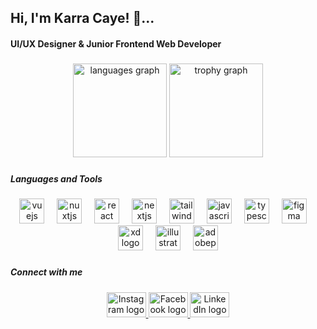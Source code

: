 <h2 align="left">Hi, I'm Karra Caye! 👋... </h2>
<h4 align="left">UI/UX Designer & Junior Frontend Web Developer </h4>

###

<div align="center">
  <img src="https://github-readme-stats.vercel.app/api/top-langs?username=karracaye&locale=en&hide_title=false&layout=compact&card_width=320&langs_count=5&theme=dracula&hide_border=false&order=2" height="150" alt="languages graph"  />
  <img src="https://github-profile-trophy.vercel.app?username=karracaye&theme=dracula&column=4&row=2&margin-w=8&margin-h=8&no-bg=false&no-frame=false&order=4" height="150" alt="trophy graph"/>
</div>

###

<h5 align="left">Languages and Tools</h5>

###

<div align="center">
  <img src="https://cdn.jsdelivr.net/gh/devicons/devicon/icons/vuejs/vuejs-original.svg" height="40" alt="vuejs logo"  />
  <img width="12" />
  <img src="https://cdn.jsdelivr.net/gh/devicons/devicon/icons/nuxtjs/nuxtjs-original.svg" height="40" alt="nuxtjs logo"  />
  <img width="12" />
  <img src="https://cdn.jsdelivr.net/gh/devicons/devicon/icons/react/react-original.svg" height="40" alt="react logo"  />
  <img width="12" />
  <img src="https://cdn.jsdelivr.net/gh/devicons/devicon/icons/nextjs/nextjs-original.svg" height="40" alt="nextjs logo"  />
  <img width="12" />
  <img src="https://cdn.jsdelivr.net/gh/devicons/devicon/icons/tailwindcss/tailwindcss-original-wordmark.svg" height="40" alt="tailwindcss logo"  />
  <img width="12" />
  <img src="https://cdn.jsdelivr.net/gh/devicons/devicon/icons/javascript/javascript-original.svg" height="40" alt="javascript logo"  />
  <img width="12" />
  <img src="https://cdn.jsdelivr.net/gh/devicons/devicon/icons/typescript/typescript-original.svg" height="40" alt="typescript logo"  />
  <img width="12" />
  <img src="https://cdn.jsdelivr.net/gh/devicons/devicon/icons/figma/figma-original.svg" height="40" alt="figma logo"  />
  <img width="12" />
  <img src="https://skillicons.dev/icons?i=xd" height="40" alt="xd logo"  />
  <img width="12" />
  <img src="https://cdn.jsdelivr.net/gh/devicons/devicon/icons/illustrator/illustrator-plain.svg" height="40" alt="illustrator logo"  />
  <img width="12" />
  <img src="https://skillicons.dev/icons?i=ps" height="40" alt="adobephotoshop logo"  />
</div>

###

<h5 align="left">Connect with me</h5>

###

<div align="center">
      <a href="https://www.instagram.com/karracaye/" target="_blank" rel="noopener noreferrer">
      <img src="https://raw.githubusercontent.com/maurodesouza/profile-readme-generator/master/src/assets/icons/social/instagram/default.svg" width="63" height="40" alt="Instagram             logo"/>
    </a>
      <a href="https://www.facebook.com/karracaye/" target="_blank" rel="noopener noreferrer">
      <img src="https://raw.githubusercontent.com/maurodesouza/profile-readme-generator/master/src/assets/icons/social/facebook/default.svg" width="63" height="40" alt="Facebook logo">
    </a>
     <a href="https://www.linkedin.com/in/karra-caye-santillan-313429224/" target="_blank" rel="noopener noreferrer">
      <img src="https://raw.githubusercontent.com/maurodesouza/profile-readme-generator/master/src/assets/icons/social/linkedin/default.svg" width="63" height="40" alt="LinkedIn logo">
    </a>

</div>

###
